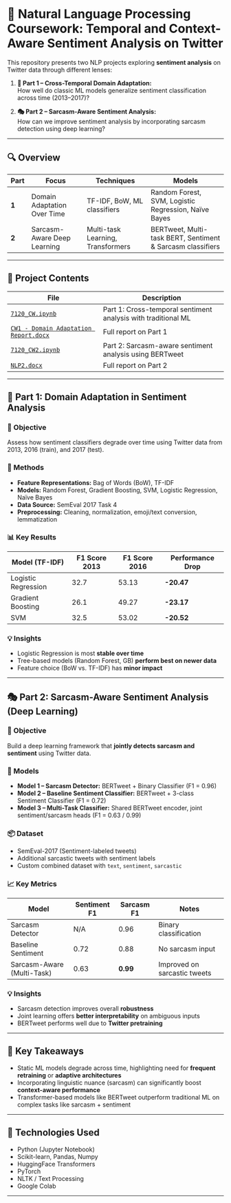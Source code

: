 
# 🧠 Natural Language Processing Coursework: Temporal and Context-Aware Sentiment Analysis on Twitter

This repository presents two NLP projects exploring **sentiment analysis** on Twitter data through different lenses:

1. **📆 Part 1 – Cross-Temporal Domain Adaptation:**  
   How well do classic ML models generalize sentiment classification across time (2013–2017)?

2. **🎭 Part 2 – Sarcasm-Aware Sentiment Analysis:**  
   How can we improve sentiment analysis by incorporating sarcasm detection using deep learning?

---

## 🔍 Overview

| Part | Focus | Techniques | Models |
|------|-------|------------|--------|
| **1** | Domain Adaptation Over Time | TF-IDF, BoW, ML classifiers | Random Forest, SVM, Logistic Regression, Naïve Bayes |
| **2** | Sarcasm-Aware Deep Learning | Multi-task Learning, Transformers | BERTweet, Multi-task BERT, Sentiment & Sarcasm classifiers |

---

## 📂 Project Contents

| File | Description |
|------|-------------|
| [`7120_CW.ipynb`](https://github.com/akpanitorobong/7120CEM-Natural_Language_Processing/blob/main/7120_CW.ipynb) | Part 1: Cross-temporal sentiment analysis with traditional ML |
| [`CW1 - Domain Adaptation Report.docx`](./CW1%20-%20Evaluating%20Domain%20Adaptation%20in%20Sentiment%20Analysis-%20A%20Cross-Temporal%20Study%20on%20Twitter%20Data%20(2013-2017).docx) | Full report on Part 1 |
| [`7120_CW2.ipynb`](https://github.com/akpanitorobong/7120CEM-Natural_Language_Processing/blob/main/7120_CW2.ipynb) | Part 2: Sarcasm-aware sentiment analysis using BERTweet |
| [`NLP2.docx`](./NLP2.docx) | Full report on Part 2 |

---

## 📆 Part 1: Domain Adaptation in Sentiment Analysis

### 🧪 Objective
Assess how sentiment classifiers degrade over time using Twitter data from 2013, 2016 (train), and 2017 (test).

### 🔧 Methods
- **Feature Representations:** Bag of Words (BoW), TF-IDF
- **Models:** Random Forest, Gradient Boosting, SVM, Logistic Regression, Naïve Bayes
- **Data Source:** SemEval 2017 Task 4
- **Preprocessing:** Cleaning, normalization, emoji/text conversion, lemmatization

### 📊 Key Results

| Model (TF-IDF) | F1 Score 2013 | F1 Score 2016 | Performance Drop |
|----------------|---------------|---------------|------------------|
| Logistic Regression | 32.7 | 53.13 | **-20.47** |
| Gradient Boosting   | 26.1 | 49.27 | **-23.17** |
| SVM                 | 32.5 | 53.02 | **-20.52** |

### 💡 Insights
- Logistic Regression is most **stable over time**
- Tree-based models (Random Forest, GB) **perform best on newer data**
- Feature choice (BoW vs. TF-IDF) has **minor impact**

---

## 🎭 Part 2: Sarcasm-Aware Sentiment Analysis (Deep Learning)

### 🎯 Objective
Build a deep learning framework that **jointly detects sarcasm and sentiment** using Twitter data.

### 🤖 Models
- **Model 1 – Sarcasm Detector:** BERTweet + Binary Classifier (F1 = 0.96)
- **Model 2 – Baseline Sentiment Classifier:** BERTweet + 3-class Sentiment Classifier (F1 = 0.72)
- **Model 3 – Multi-Task Classifier:** Shared BERTweet encoder, joint sentiment/sarcasm heads (F1 = 0.63 / 0.99)

### 📦 Dataset
- SemEval-2017 (Sentiment-labeled tweets)
- Additional sarcastic tweets with sentiment labels
- Custom combined dataset with `text`, `sentiment`, `sarcastic`

### 📈 Key Metrics

| Model | Sentiment F1 | Sarcasm F1 | Notes |
|-------|--------------|------------|-------|
| Sarcasm Detector | N/A | 0.96 | Binary classification |
| Baseline Sentiment | 0.72 | 0.88 | No sarcasm input |
| Sarcasm-Aware (Multi-Task) | 0.63 | **0.99** | Improved on sarcastic tweets |

### 💡 Insights
- Sarcasm detection improves overall **robustness**
- Joint learning offers **better interpretability** on ambiguous inputs
- BERTweet performs well due to **Twitter pretraining**

---

## 🧠 Key Takeaways

- Static ML models degrade across time, highlighting need for **frequent retraining** or **adaptive architectures**
- Incorporating linguistic nuance (sarcasm) can significantly boost **context-aware performance**
- Transformer-based models like BERTweet outperform traditional ML on complex tasks like sarcasm + sentiment

---

## 📌 Technologies Used

- Python (Jupyter Notebook)
- Scikit-learn, Pandas, Numpy
- HuggingFace Transformers
- PyTorch
- NLTK / Text Processing
- Google Colab

---
